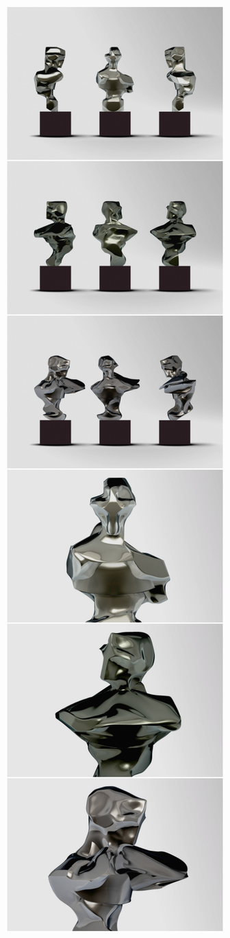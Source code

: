 <img src="img/fl/1.jpg"/>
<img src="img/fl/2.jpg"/>
<img src="img/fl/3.jpg"/>
<img src="img/fl/4.jpg"/>
<img src="img/fl/5.jpg"/>
<img src="img/fl/6.jpg"/>